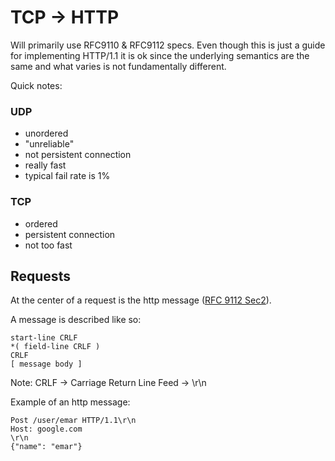 # TCP -> HTTP

Will primarily use RFC9110 & RFC9112 specs. Even though this is just a guide for
implementing HTTP/1.1 it is ok since the underlying semantics are the same and
what varies is not fundamentally different.

Quick notes:

### UDP

- unordered
- "unreliable"
- not persistent connection
- really fast
- typical fail rate is 1%

### TCP

- ordered
- persistent connection
- not too fast

## Requests

At the center of a request is the http message ([RFC 9112
Sec2](https://datatracker.ietf.org/doc/html/rfc9112#name-message-format)).

A message is described like so:

```
start-line CRLF
*( field-line CRLF )
CRLF
[ message body ]
```

Note: CRLF -> Carriage Return Line Feed -> \r\n

Example of an http message:

```
Post /user/emar HTTP/1.1\r\n
Host: google.com
\r\n
{"name": "emar"}
```


